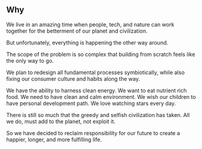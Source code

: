 ## Why

We live in an amazing time when people, tech, and nature can work together for the betterment of our planet and civilization.

But unfortunately, everything is happening the other way around.

The scope of the problem is so complex that building from scratch feels like the only way to go.

We plan to redesign all fundamental processes symbiotically, while also fixing our consumer culture and habits along the way.

We have the ability to harness clean energy. We want to eat nutrient rich food. We need to have clean and calm environment. We wish our children to have personal development path. We love watching stars every day.

There is still so much that the greedy and selfish civilization has taken. All we do, must add to the planet, not exploit it.

So we have decided to reclaim responsibility for our future to create a happier, longer, and more fulfilling life.
